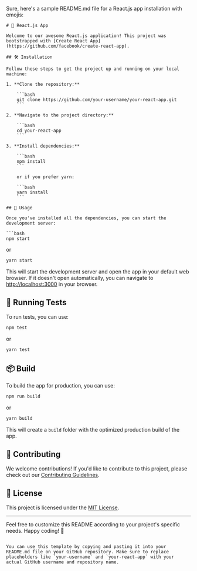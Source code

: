 Sure, here's a sample README.md file for a React.js app installation with emojis:

```
# 🚀 React.js App

Welcome to our awesome React.js application! This project was bootstrapped with [Create React App](https://github.com/facebook/create-react-app).

## 🛠 Installation

Follow these steps to get the project up and running on your local machine:

1. **Clone the repository:**

    ```bash
    git clone https://github.com/your-username/your-react-app.git
    ```

2. **Navigate to the project directory:**

    ```bash
    cd your-react-app
    ```

3. **Install dependencies:**

    ```bash
    npm install
    ```

    or if you prefer yarn:

    ```bash
    yarn install
    ```

## 🚀 Usage

Once you've installed all the dependencies, you can start the development server:

```bash
npm start
```

or

```bash
yarn start
```

This will start the development server and open the app in your default web browser. If it doesn't open automatically, you can navigate to [http://localhost:3000](http://localhost:3000) in your browser.

## 🧪 Running Tests

To run tests, you can use:

```bash
npm test
```

or

```bash
yarn test
```

## 📦 Build

To build the app for production, you can use:

```bash
npm run build
```

or

```bash
yarn build
```

This will create a `build` folder with the optimized production build of the app.

## 🤝 Contributing

We welcome contributions! If you'd like to contribute to this project, please check out our [Contributing Guidelines](CONTRIBUTING.md).

## 📝 License

This project is licensed under the [MIT License](LICENSE).

---

Feel free to customize this README according to your project's specific needs. Happy coding! 🎉
```

You can use this template by copying and pasting it into your README.md file on your GitHub repository. Make sure to replace placeholders like `your-username` and `your-react-app` with your actual GitHub username and repository name.
